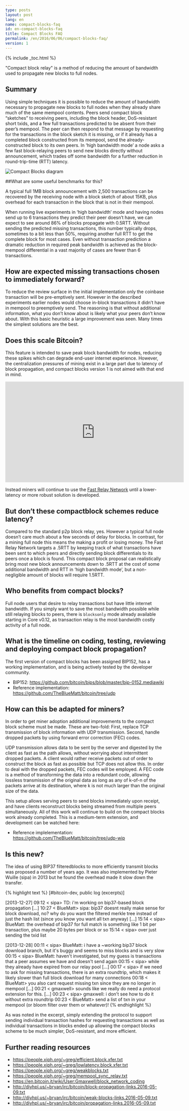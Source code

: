 ```yaml
---
type: posts
layout: post
lang: en
name: compact-blocks-faq
id: en-compact-blocks-faq
title: Compact Blocks FAQ
permalink: /en/2016/06/06/compact-blocks-faq/
version: 1
---
```

{% include _toc.html %}

"Compact block relay" is a method of reducing the amount of bandwidth used to propagate new blocks to full nodes.

## Summary

Using simple techniques it is possible to reduce the amount of bandwidth necessary to propagate new blocks to full nodes when they already share much of the same mempool contents. Peers send compact block “sketches” to receiving peers, including the block header, DoS-resistant short txids, and a few full transactions predicted to be absent from their peer’s mempool. The peer can then respond to that message by requesting for the transactions in the block sketch it is missing, or if it already has a completed block constructed from its mempool, send the already-constructed block to its own peers. In ‘high bandwidth mode’ a node asks a few fast block-relaying peers to send new blocks directly without announcement, which trades off some bandwidth for a further reduction in round-trip-time (RTT) latency.

![Compact Blocks diagram](https://raw.githubusercontent.com/bitcoin/bips/master/bip-0152/protocol-flow.png)

##What are some useful benchmarks for this?

A typical full 1MB block announcement with 2,500 transactions can be recovered by the receiving node with a block sketch of about 15KB, plus overhead for each transaction in the block that is not in their mempool.

When running live experiments in ‘high bandwidth’ mode and having nodes send up to 6 transactions they predict their peer doesn’t have, we can expect to see around 86% of blocks propagate with 0.5RTT. Without sending the predicted missing transactions, this number typically drops, sometimes to a bit less than 50%, requiring another full RTT to get the complete block for most cases. Even without transaction prediction a dramatic reduction in required peak bandwidth is achieved as the block-mempool differential in a vast majority of cases are fewer than 6 transactions. 

## How are expected missing transactions chosen to immediately forward?

To reduce the review surface in the initial implementation only the coinbase transaction will be pre-emptively sent. However in the described experiments earlier nodes would choose in-block transactions it didn’t have in mempool to preemptively send. The reasoning is that without additional information, what you don’t know about is likely what your peers don’t know about. With this basic heuristic a large improvement was seen. Many times the simplest solutions are the best.

## Does this scale Bitcoin?

This feature is intended to save peak block bandwidth for nodes, reducing these spikes which can degrade end-user internet experience. However, the centralization pressures of mining exist in a large part due to latency of block propagation, and compact blocks version 1 is not aimed with that end in mind. 

<iframe width="560" height="315" src="https://www.youtube.com/embed/Y6kibPzbrIc" frameborder="0" allowfullscreen> </iframe>

Instead miners will continue to use the [Fast Relay Network](http://bitcoinrelaynetwork.org/) until a lower-latency or more robust solution is developed.

## But don’t these compactblock schemes reduce latency?

Compared to the standard p2p block relay, yes. However a typical full node doesn’t care much about a few seconds of delay for blocks. In contrast, for a mining full node this means the making a profit or losing money. The Fast Relay Network targets a .5RTT by keeping track of what transactions have been sent to which peers and directly sending block differentials to its peers once a block is found. This compact block proposal can realistically bring most new block announcements down to .5RTT at the cost of some additional bandwidth and RTT in ‘high bandwidth mode’, but a non-negligible amount of blocks will require 1.5RTT.

## Who benefits from compact blocks?

Full node users that desire to relay transactions but have little internet bandwidth. If you simply want to save the most bandwidth possible while still relaying blocks to peers, there is `blocksonly` mode already available starting in Core v0.12, as transaction relay is the most bandwidth costly activity of a full node.

## What is the timeline on coding, testing, reviewing and deploying compact block propagation?

The first version of compact blocks has been assigned BIP152, has a working implementation, and is being actively tested by the developer community. 

- BIP152: <https://github.com/bitcoin/bips/blob/master/bip-0152.mediawiki>
- Reference implementation: <https://github.com/TheBlueMatt/bitcoin/tree/udp>

## How can this be adapted for miners?

In order to get miner adoption additional improvements to the compact block scheme must be made. These are two-fold: First, replace TCP transmission of block information with UDP transmission. Second, handle dropped packets by using forward error correction (FEC) codes. 

UDP transmission allows data to be sent by the server and digested by the client as fast as the path allows, without worrying about intermittent dropped packets. A client would rather receive packets out of order to construct the block as fast as possible but TCP does not allow this. In order to deal with the dropped packets, FEC codes will be employed. A FEC code is a method of transforming the data into a redundant code, allowing lossless transmission of the original data as long as any of k-of-n of the packets arrive at its destination, where k is not much larger than the original size of the data.

This setup allows serving peers to send blocks immediately upon receipt, and have clients reconstruct blocks being streamed from multiple peers simultaneously. All of this work will continue to build on the compact blocks work already completed. This is a medium-term extension, and development can be watched here: 

- Reference implelementation: <https://github.com/TheBlueMatt/bitcoin/tree/udp-wip>

## Is this new?

The idea of using BIP37 filteredblocks to more efficiently transmit blocks was proposed a number of  years ago. It was also implemented by Pieter Wuille (sipa) in 2013 but he found the overhead made it slow down the transfer.

{% highlight text %}
[#bitcoin-dev, public log (excerpts)]

[2013-12-27]
09:12 < sipa> TD: i'm working on bip37-based block propagation
[...]
10:27 < BlueMatt> sipa: bip37 doesnt really make sense for block download, no? why do you want the filtered merkle tree instead of just the hash list (since you know you want all txn anyway)
[...]
15:14 < sipa> BlueMatt: the overhead of bip37 for full match is something like 1 bit per transaction, plus maybe 20 bytes per block or so
15:14 < sipa> over just sending the txid list

[2013-12-28]
00:11 < sipa> BlueMatt: i have a ~working bip37 block download branch, but it's buggy and seems to miss blocks and is very slow
00:15 < sipa> BlueMatt: haven't investigated, but my guess is transactions that a peer assumes we have and doesn't send again
00:15 < sipa> while they already have expired from our relay pool
[...]
00:17 < sipa> if we need to ask for missing transactions, there is an extra roundtrip, which makes it likely slower than full block download for many connections
00:18 < BlueMatt> you also cant request missing txn since they are no longer in mempool [...]
00:21 < gmaxwell> sounds like we really do need a protocol extension for this.
[...] 00:23 < sipa> gmaxwell: i don't see how to do it without extra roundtrip
00:23 < BlueMatt> send a list of txn in your mempool (or bloom filter over them or whatever)!
{% endhighlight %}

As was noted in the excerpt, simply extending the protocol to support sending individual transaction hashes for requesting transactions as well as individual transactions in blocks ended up allowing the compact blocks scheme to be much simpler, DoS-resistant, and more efficient.

## Further reading resources

- <https://people.xiph.org/~greg/efficient.block.xfer.txt>
- <https://people.xiph.org/~greg/lowlatency.block.xfer.txt>
- <https://people.xiph.org/~greg/weakblocks.txt>
- <https://people.xiph.org/~greg/mempool_sync_relay.txt>
- <https://en.bitcoin.it/wiki/User:Gmaxwell/block_network_coding>
- <http://diyhpl.us/~bryan/irc/bitcoin/block-propagation-links.2016-05-09.txt>
- <http://diyhpl.us/~bryan/irc/bitcoin/weak-blocks-links.2016-05-09.txt>
- <http://diyhpl.us/~bryan/irc/bitcoin/propagation-links.2016-05-09.txt>

